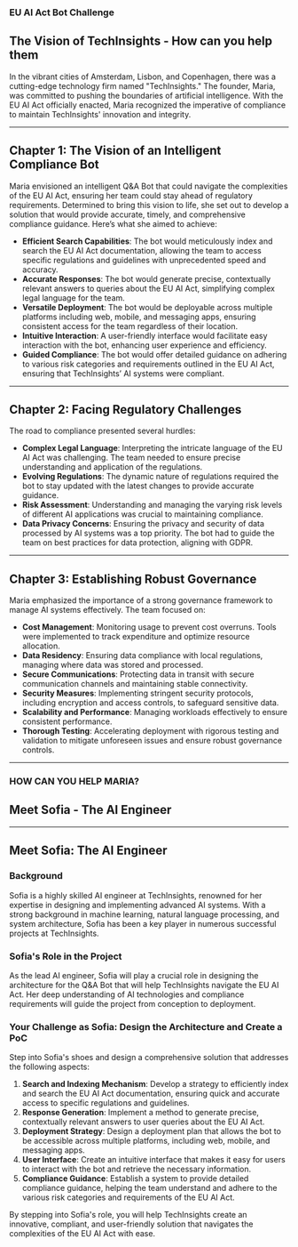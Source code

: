 ### EU AI Act Bot Challenge

## The Vision of TechInsights - How can you help them

In the vibrant cities of Amsterdam, Lisbon, and Copenhagen, there was a cutting-edge technology firm named "TechInsights." The founder, Maria, was committed to pushing the boundaries of artificial intelligence. With the EU AI Act officially enacted, Maria recognized the imperative of compliance to maintain TechInsights' innovation and integrity.

---

## Chapter 1: The Vision of an Intelligent Compliance Bot

Maria envisioned an intelligent Q&A Bot that could navigate the complexities of the EU AI Act, ensuring her team could stay ahead of regulatory requirements. Determined to bring this vision to life, she set out to develop a solution that would provide accurate, timely, and comprehensive compliance guidance. Here’s what she aimed to achieve:

* **Efficient Search Capabilities**: The bot would meticulously index and search the EU AI Act documentation, allowing the team to access specific regulations and guidelines with unprecedented speed and accuracy.
* **Accurate Responses**: The bot would generate precise, contextually relevant answers to queries about the EU AI Act, simplifying complex legal language for the team.
* **Versatile Deployment**: The bot would be deployable across multiple platforms including web, mobile, and messaging apps, ensuring consistent access for the team regardless of their location.
* **Intuitive Interaction**: A user-friendly interface would facilitate easy interaction with the bot, enhancing user experience and efficiency.
* **Guided Compliance**: The bot would offer detailed guidance on adhering to various risk categories and requirements outlined in the EU AI Act, ensuring that TechInsights’ AI systems were compliant.

---

## Chapter 2: Facing Regulatory Challenges

The road to compliance presented several hurdles:

* **Complex Legal Language**: Interpreting the intricate language of the EU AI Act was challenging. The team needed to ensure precise understanding and application of the regulations.
* **Evolving Regulations**: The dynamic nature of regulations required the bot to stay updated with the latest changes to provide accurate guidance.
* **Risk Assessment**: Understanding and managing the varying risk levels of different AI applications was crucial to maintaining compliance.
* **Data Privacy Concerns**: Ensuring the privacy and security of data processed by AI systems was a top priority. The bot had to guide the team on best practices for data protection, aligning with GDPR.

---

## Chapter 3: Establishing Robust Governance

Maria emphasized the importance of a strong governance framework to manage AI systems effectively. The team focused on:

* **Cost Management**: Monitoring usage to prevent cost overruns. Tools were implemented to track expenditure and optimize resource allocation.
* **Data Residency**: Ensuring data compliance with local regulations, managing where data was stored and processed.
* **Secure Communications**: Protecting data in transit with secure communication channels and maintaining stable connectivity.
* **Security Measures**: Implementing stringent security protocols, including encryption and access controls, to safeguard sensitive data.
* **Scalability and Performance**: Managing workloads effectively to ensure consistent performance.
* **Thorough Testing**: Accelerating deployment with rigorous testing and validation to mitigate unforeseen issues and ensure robust governance controls.

---

### HOW CAN YOU HELP MARIA? 
## Meet Sofia - The AI Engineer

---

## Meet Sofia: The AI Engineer

### Background
Sofia is a highly skilled AI engineer at TechInsights, renowned for her expertise in designing and implementing advanced AI systems. With a strong background in machine learning, natural language processing, and system architecture, Sofia has been a key player in numerous successful projects at TechInsights.

### Sofia's Role in the Project
As the lead AI engineer, Sofia will play a crucial role in designing the architecture for the Q&A Bot that will help TechInsights navigate the EU AI Act. Her deep understanding of AI technologies and compliance requirements will guide the project from conception to deployment.

### Your Challenge as Sofia: Design the Architecture and Create a PoC
Step into Sofia's shoes and design a comprehensive solution that addresses the following aspects:

1. **Search and Indexing Mechanism**: Develop a strategy to efficiently index and search the EU AI Act documentation, ensuring quick and accurate access to specific regulations and guidelines.
2. **Response Generation**: Implement a method to generate precise, contextually relevant answers to user queries about the EU AI Act.
3. **Deployment Strategy**: Design a deployment plan that allows the bot to be accessible across multiple platforms, including web, mobile, and messaging apps.
4. **User Interface**: Create an intuitive interface that makes it easy for users to interact with the bot and retrieve the necessary information.
5. **Compliance Guidance**: Establish a system to provide detailed compliance guidance, helping the team understand and adhere to the various risk categories and requirements of the EU AI Act.


By stepping into Sofia's role, you will help TechInsights create an innovative, compliant, and user-friendly solution that navigates the complexities of the EU AI Act with ease.
